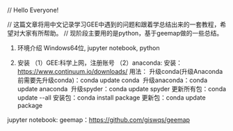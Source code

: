 // Hello Everyone!

// 这篇文章将用中文记录学习GEE中遇到的问题和跟着学总结出来的一套教程，希望对大家有所帮助。
// 现阶段主要用的是python，基于geemap做的一些总结。

1. 环境介绍
Windows64位, jupyter notebook, python

2. 安装
（1）GEE:科学上网，注册账号
（2）anaconda:
	安装：https://www.continuum.io/downloads/
	用法：
		升级conda(升级Anaconda前需要先升级conda)：conda update conda 
		升级anaconda：conda update anaconda 
		升级spyder：conda update spyder
		更新所有包：conda update --all
		安装包：conda install package
		更新包：conda update package
		


jupyter notebook:
geemap：https://github.com/giswqs/geemap

